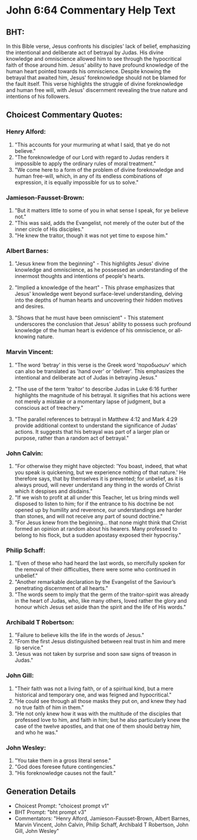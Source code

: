 # John 6:64 Commentary Help Text

## BHT:
In this Bible verse, Jesus confronts his disciples' lack of belief, emphasizing the intentional and deliberate act of betrayal by Judas. His divine knowledge and omniscience allowed him to see through the hypocritical faith of those around him. Jesus' ability to have profound knowledge of the human heart pointed towards his omniscience. Despite knowing the betrayal that awaited him, Jesus' foreknowledge should not be blamed for the fault itself. This verse highlights the struggle of divine foreknowledge and human free will, with Jesus' discernment revealing the true nature and intentions of his followers.

## Choicest Commentary Quotes:
### Henry Alford:
1. "This accounts for your murmuring at what I said, that ye do not believe."
2. "The foreknowledge of our Lord with regard to Judas renders it impossible to apply the ordinary rules of moral treatment."
3. "We come here to a form of the problem of divine foreknowledge and human free-will, which, in any of its endless combinations of expression, it is equally impossible for us to solve."

### Jamieson-Fausset-Brown:
1. "But it matters little to some of you in what sense I speak, for ye believe not."
2. "This was said, adds the Evangelist, not merely of the outer but of the inner circle of His disciples."
3. "He knew the traitor, though it was not yet time to expose him."

### Albert Barnes:
1. "Jesus knew from the beginning" - This highlights Jesus' divine knowledge and omniscience, as he possessed an understanding of the innermost thoughts and intentions of people's hearts.

2. "Implied a knowledge of the heart" - This phrase emphasizes that Jesus' knowledge went beyond surface-level understanding, delving into the depths of human hearts and uncovering their hidden motives and desires.

3. "Shows that he must have been omniscient" - This statement underscores the conclusion that Jesus' ability to possess such profound knowledge of the human heart is evidence of his omniscience, or all-knowing nature.

### Marvin Vincent:
1. "The word 'betray' in this verse is the Greek word 'παραδωσων' which can also be translated as 'hand over' or 'deliver'. This emphasizes the intentional and deliberate act of Judas in betraying Jesus." 

2. "The use of the term 'traitor' to describe Judas in Luke 6:16 further highlights the magnitude of his betrayal. It signifies that his actions were not merely a mistake or a momentary lapse of judgment, but a conscious act of treachery." 

3. "The parallel references to betrayal in Matthew 4:12 and Mark 4:29 provide additional context to understand the significance of Judas' actions. It suggests that his betrayal was part of a larger plan or purpose, rather than a random act of betrayal."

### John Calvin:
1. "For otherwise they might have objected: 'You boast, indeed, that what you speak is quickening, but we experience nothing of that nature.' He therefore says, that by themselves it is prevented; for unbelief, as it is always proud, will never understand any thing in the words of Christ which it despises and disdains."
2. "If we wish to profit at all under this Teacher, let us bring minds well disposed to listen to him; for if the entrance to his doctrine be not opened up by humility and reverence, our understandings are harder than stones, and will not receive any part of sound doctrine."
3. "For Jesus knew from the beginning... that none might think that Christ formed an opinion at random about his hearers. Many professed to belong to his flock, but a sudden apostasy exposed their hypocrisy."

### Philip Schaff:
1. "Even of these who had heard the last words, so mercifully spoken for the removal of their difficulties, there were some who continued in unbelief."
2. "Another remarkable declaration by the Evangelist of the Saviour’s penetrating discernment of all hearts."
3. "The words seem to imply that the germ of the traitor-spirit was already in the heart of Judas, who, like many others, loved rather the glory and honour which Jesus set aside than the spirit and the life of His words."

### Archibald T Robertson:
1. "Failure to believe kills the life in the words of Jesus." 
2. "From the first Jesus distinguished between real trust in him and mere lip service."
3. "Jesus was not taken by surprise and soon saw signs of treason in Judas."

### John Gill:
1. "Their faith was not a living faith, or of a spiritual kind, but a mere historical and temporary one, and was feigned and hypocritical."
2. "He could see through all those masks they put on, and knew they had no true faith of him in them."
3. "He not only knew how it was with the multitude of the disciples that professed love to him, and faith in him; but he also particularly knew the case of the twelve apostles, and that one of them should betray him, and who he was."

### John Wesley:
1. "You take them in a gross literal sense."
2. "God does foresee future contingencies."
3. "His foreknowledge causes not the fault."


## Generation Details
- Choicest Prompt: "choicest prompt v1"
- BHT Prompt: "bht prompt v3"
- Commentators: "Henry Alford, Jamieson-Fausset-Brown, Albert Barnes, Marvin Vincent, John Calvin, Philip Schaff, Archibald T Robertson, John Gill, John Wesley"
